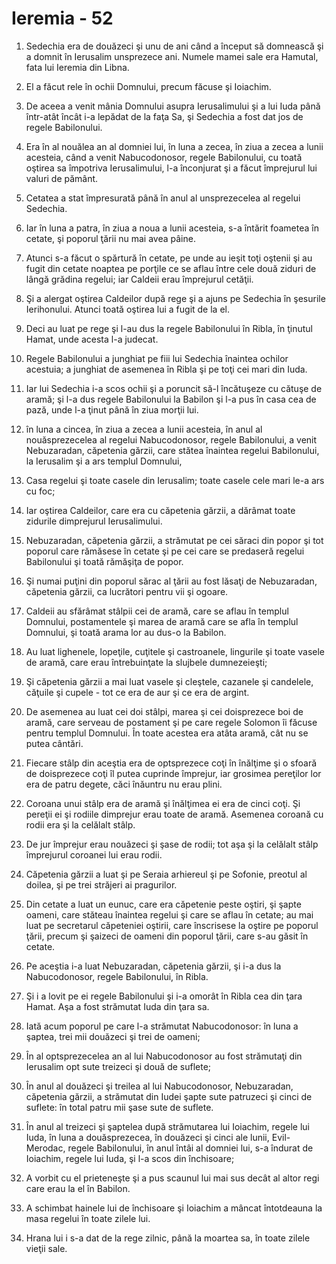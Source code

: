 # Ieremia - 52

1. Sedechia era de douăzeci şi unu de ani când a început să domnească şi a domnit în Ierusalim unsprezece ani. Numele mamei sale era Hamutal, fata lui Ieremia din Libna. 

2. El a făcut rele în ochii Domnului, precum făcuse şi Ioiachim. 

3. De aceea a venit mânia Domnului asupra Ierusalimului şi a lui Iuda până într-atât încât i-a lepădat de la faţa Sa, şi Sedechia a fost dat jos de regele Babilonului. 

4. Era în al nouălea an al domniei lui, în luna a zecea, în ziua a zecea a lunii acesteia, când a venit Nabucodonosor, regele Babilonului, cu toată oştirea sa împotriva Ierusalimului, l-a înconjurat şi a făcut împrejurul lui valuri de pământ. 

5. Cetatea a stat împresurată până în anul al unsprezecelea al regelui Sedechia. 

6. Iar în luna a patra, în ziua a noua a lunii acesteia, s-a întărit foametea în cetate, şi poporul ţării nu mai avea pâine. 

7. Atunci s-a făcut o spărtură în cetate, pe unde au ieşit toţi oştenii şi au fugit din cetate noaptea pe porţile ce se aflau între cele două ziduri de lângă grădina regelui; iar Caldeii erau împrejurul cetăţii. 

8. Şi a alergat oştirea Caldeilor după rege şi a ajuns pe Sedechia în şesurile Ierihonului. Atunci toată oştirea lui a fugit de la el. 

9. Deci au luat pe rege şi l-au dus la regele Babilonului în Ribla, în ţinutul Hamat, unde acesta l-a judecat. 

10. Regele Babilonului a junghiat pe fiii lui Sedechia înaintea ochilor acestuia; a junghiat de asemenea în Ribla şi pe toţi cei mari din Iuda. 

11. Iar lui Sedechia i-a scos ochii şi a poruncit să-l încătuşeze cu cătuşe de aramă; şi l-a dus regele Babilonului la Babilon şi l-a pus în casa cea de pază, unde l-a ţinut până în ziua morţii lui. 

12. în luna a cincea, în ziua a zecea a lunii acesteia, în anul al nouăsprezecelea al regelui Nabucodonosor, regele Babilonului, a venit Nebuzaradan, căpetenia gărzii, care stătea înaintea regelui Babilonului, la Ierusalim şi a ars templul Domnului, 

13. Casa regelui şi toate casele din Ierusalim; toate casele cele mari le-a ars cu foc; 

14. Iar oştirea Caldeilor, care era cu căpetenia gărzii, a dărâmat toate zidurile dimprejurul Ierusalimului. 

15. Nebuzaradan, căpetenia gărzii, a strămutat pe cei săraci din popor şi tot poporul care rămăsese în cetate şi pe cei care se predaseră regelui Babilonului şi toată rămăşiţa de popor. 

16. Şi numai puţini din poporul sărac al ţării au fost lăsaţi de Nebuzaradan, căpetenia gărzii, ca lucrători pentru vii şi ogoare. 

17. Caldeii au sfărâmat stâlpii cei de aramă, care se aflau în templul Domnului, postamentele şi marea de aramă care se afla în templul Domnului, şi toată arama lor au dus-o la Babilon. 

18. Au luat lighenele, lopeţile, cuţitele şi castroanele, lingurile şi toate vasele de aramă, care erau întrebuinţate la slujbele dumnezeieşti; 

19. Şi căpetenia gărzii a mai luat vasele şi cleştele, cazanele şi candelele, căţuile şi cupele - tot ce era de aur şi ce era de argint. 

20. De asemenea au luat cei doi stâlpi, marea şi cei doisprezece boi de aramă, care serveau de postament şi pe care regele Solomon îi făcuse pentru templul Domnului. În toate acestea era atâta aramă, cât nu se putea cântări. 

21. Fiecare stâlp din aceştia era de optsprezece coţi în înălţime şi o sfoară de doisprezece coţi îl putea cuprinde împrejur, iar grosimea pereţilor lor era de patru degete, căci înăuntru nu erau plini. 

22. Coroana unui stâlp era de aramă şi înălţimea ei era de cinci coţi. Şi pereţii ei şi rodiile dimprejur erau toate de aramă. Asemenea coroană cu rodii era şi la celălalt stâlp. 

23. De jur împrejur erau nouăzeci şi şase de rodii; tot aşa şi la celălalt stâlp împrejurul coroanei lui erau rodii. 

24. Căpetenia gărzii a luat şi pe Seraia arhiereul şi pe Sofonie, preotul al doilea, şi pe trei străjeri ai pragurilor. 

25. Din cetate a luat un eunuc, care era căpetenie peste oştiri, şi şapte oameni, care stăteau înaintea regelui şi care se aflau în cetate; au mai luat pe secretarul căpeteniei oştirii, care înscrisese la oştire pe poporul ţării, precum şi şaizeci de oameni din poporul ţării, care s-au găsit în cetate. 

26. Pe aceştia i-a luat Nebuzaradan, căpetenia gărzii, şi i-a dus la Nabucodonosor, regele Babilonului, în Ribla. 

27. Şi i a lovit pe ei regele Babilonului şi i-a omorât în Ribla cea din ţara Hamat. Aşa a fost strămutat Iuda din ţara sa. 

28. Iată acum poporul pe care l-a strămutat Nabucodonosor: în luna a şaptea, trei mii douăzeci şi trei de oameni; 

29. În al optsprezecelea an al lui Nabucodonosor au fost strămutaţi din Ierusalim opt sute treizeci şi două de suflete; 

30. În anul al douăzeci şi treilea al lui Nabucodonosor, Nebuzaradan, căpetenia gărzii, a strămutat din Iudei şapte sute patruzeci şi cinci de suflete: în total patru mii şase sute de suflete. 

31. În anul al treizeci şi şaptelea după strămutarea lui Ioiachim, regele lui Iuda, în luna a douăsprezecea, în douăzeci şi cinci ale lunii, Evil-Merodac, regele Babilonului, în anul întâi al domniei lui, s-a îndurat de Ioiachim, regele lui Iuda, şi l-a scos din închisoare; 

32. A vorbit cu el prieteneşte şi a pus scaunul lui mai sus decât al altor regi care erau la el în Babilon. 

33. A schimbat hainele lui de închisoare şi Ioiachim a mâncat întotdeauna la masa regelui în toate zilele lui. 

34. Hrana lui i s-a dat de la rege zilnic, până la moartea sa, în toate zilele vieţii sale. 

